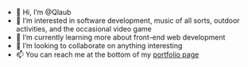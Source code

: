 - 👋 Hi, I’m @Qlaub
- 👀 I’m interested in software development, music of all sorts, outdoor activities, and the occasional video game
- 🌱 I’m currently learning more about front-end web development
- 💞️ I’m looking to collaborate on anything interesting
- 📫 You can reach me at the bottom of my [portfolio page](https://qlaub.github.io/Portfolio/)
